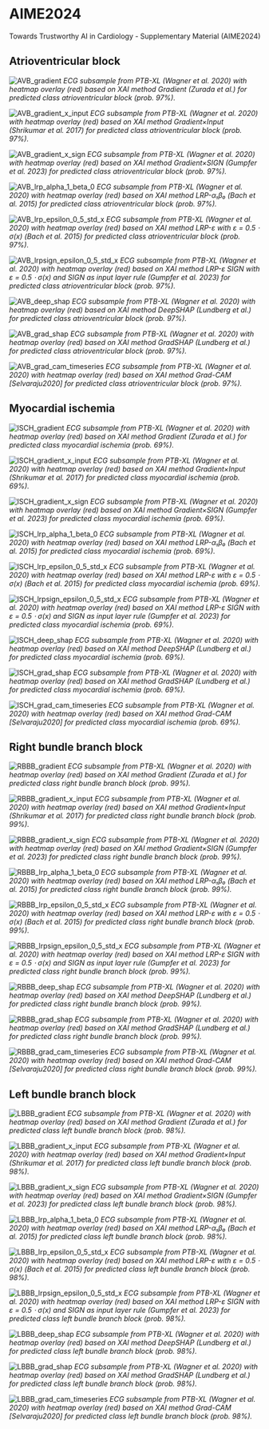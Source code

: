 # AIME2024
Towards Trustworthy AI in Cardiology - Supplementary Material (AIME2024)

## Atrioventricular block

![AVB_gradient](./examples/AVB/AVB_gradient.png)
*ECG subsample from PTB-XL (Wagner et al. 2020) with heatmap overlay (red) based on XAI method Gradient (Zurada et al.) for predicted class _atrioventricular block_ (prob. 97%).*

![AVB_gradient_x_input](./examples/AVB/AVB_gradient_x_input.png)
*ECG subsample from PTB-XL (Wagner et al. 2020) with heatmap overlay (red) based on XAI method Gradient×Input (Shrikumar et al. 2017) for predicted class _atrioventricular block_ (prob. 97%).*

![AVB_gradient_x_sign](./examples/AVB/AVB_gradient_x_sign.png)
*ECG subsample from PTB-XL (Wagner et al. 2020) with heatmap overlay (red) based on XAI method Gradient×SIGN (Gumpfer et al. 2023) for predicted class _atrioventricular block_ (prob. 97%).*

![AVB_lrp_alpha_1_beta_0](./examples/AVB/AVB_lrp_alpha_1_beta_0.png)
*ECG subsample from PTB-XL (Wagner et al. 2020) with heatmap overlay (red) based on XAI method LRP-α₁β₀ (Bach et al. 2015) for predicted class _atrioventricular block_ (prob. 97%).*

![AVB_lrp_epsilon_0_5_std_x](./examples/AVB/AVB_lrp_epsilon_0_5_std_x.png)
*ECG subsample from PTB-XL (Wagner et al. 2020) with heatmap overlay (red) based on XAI method LRP-ε with ε = 0.5 ⋅ σ(x) (Bach et al. 2015) for predicted class _atrioventricular block_ (prob. 97%).*

![AVB_lrpsign_epsilon_0_5_std_x](./examples/AVB/AVB_lrpsign_epsilon_0_5_std_x.png)
*ECG subsample from PTB-XL (Wagner et al. 2020) with heatmap overlay (red) based on XAI method LRP-ε SIGN with ε = 0.5 ⋅ σ(x) and SIGN as input layer rule (Gumpfer et al. 2023) for predicted class _atrioventricular block_ (prob. 97%).*

![AVB_deep_shap](./examples/AVB/AVB_deep_shap.png)
*ECG subsample from PTB-XL (Wagner et al. 2020) with heatmap overlay (red) based on XAI method DeepSHAP (Lundberg et al.) for predicted class _atrioventricular block_ (prob. 97%).*

![AVB_grad_shap](./examples/AVB/AVB_grad_shap.png)
*ECG subsample from PTB-XL (Wagner et al. 2020) with heatmap overlay (red) based on XAI method GradSHAP (Lundberg et al.) for predicted class _atrioventricular block_ (prob. 97%).*

![AVB_grad_cam_timeseries](./examples/AVB/AVB_grad_cam_timeseries.png)
*ECG subsample from PTB-XL (Wagner et al. 2020) with heatmap overlay (red) based on XAI method Grad-CAM [Selvaraju2020] for predicted class _atrioventricular block_ (prob. 97%).*


## Myocardial ischemia

![ISCH_gradient](./examples/ISCH/ISCH_gradient.png)
*ECG subsample from PTB-XL (Wagner et al. 2020) with heatmap overlay (red) based on XAI method Gradient (Zurada et al.) for predicted class _myocardial ischemia_ (prob. 69%).*

![ISCH_gradient_x_input](./examples/ISCH/ISCH_gradient_x_input.png)
*ECG subsample from PTB-XL (Wagner et al. 2020) with heatmap overlay (red) based on XAI method Gradient×Input (Shrikumar et al. 2017) for predicted class _myocardial ischemia_ (prob. 69%).*

![ISCH_gradient_x_sign](./examples/ISCH/ISCH_gradient_x_sign.png)
*ECG subsample from PTB-XL (Wagner et al. 2020) with heatmap overlay (red) based on XAI method Gradient×SIGN (Gumpfer et al. 2023) for predicted class _myocardial ischemia_ (prob. 69%).*

![ISCH_lrp_alpha_1_beta_0](./examples/ISCH/ISCH_lrp_alpha_1_beta_0.png)
*ECG subsample from PTB-XL (Wagner et al. 2020) with heatmap overlay (red) based on XAI method LRP-α₁β₀ (Bach et al. 2015) for predicted class _myocardial ischemia_ (prob. 69%).*

![ISCH_lrp_epsilon_0_5_std_x](./examples/ISCH/ISCH_lrp_epsilon_0_5_std_x.png)
*ECG subsample from PTB-XL (Wagner et al. 2020) with heatmap overlay (red) based on XAI method LRP-ε with ε = 0.5 ⋅ σ(x) (Bach et al. 2015) for predicted class _myocardial ischemia_ (prob. 69%).*

![ISCH_lrpsign_epsilon_0_5_std_x](./examples/ISCH/ISCH_lrpsign_epsilon_0_5_std_x.png)
*ECG subsample from PTB-XL (Wagner et al. 2020) with heatmap overlay (red) based on XAI method LRP-ε SIGN with ε = 0.5 ⋅ σ(x) and SIGN as input layer rule (Gumpfer et al. 2023) for predicted class _myocardial ischemia_ (prob. 69%).*

![ISCH_deep_shap](./examples/ISCH/ISCH_deep_shap.png)
*ECG subsample from PTB-XL (Wagner et al. 2020) with heatmap overlay (red) based on XAI method DeepSHAP (Lundberg et al.) for predicted class _myocardial ischemia_ (prob. 69%).*

![ISCH_grad_shap](./examples/ISCH/ISCH_grad_shap.png)
*ECG subsample from PTB-XL (Wagner et al. 2020) with heatmap overlay (red) based on XAI method GradSHAP (Lundberg et al.) for predicted class _myocardial ischemia_ (prob. 69%).*

![ISCH_grad_cam_timeseries](./examples/ISCH/ISCH_grad_cam_timeseries.png)
*ECG subsample from PTB-XL (Wagner et al. 2020) with heatmap overlay (red) based on XAI method Grad-CAM [Selvaraju2020] for predicted class _myocardial ischemia_ (prob. 69%).*


## Right bundle branch block

![RBBB_gradient](./examples/RBBB/RBBB_gradient.png)
*ECG subsample from PTB-XL (Wagner et al. 2020) with heatmap overlay (red) based on XAI method Gradient (Zurada et al.) for predicted class _right bundle branch block_ (prob. 99%).*

![RBBB_gradient_x_input](./examples/RBBB/RBBB_gradient_x_input.png)
*ECG subsample from PTB-XL (Wagner et al. 2020) with heatmap overlay (red) based on XAI method Gradient×Input (Shrikumar et al. 2017) for predicted class _right bundle branch block_ (prob. 99%).*

![RBBB_gradient_x_sign](./examples/RBBB/RBBB_gradient_x_sign.png)
*ECG subsample from PTB-XL (Wagner et al. 2020) with heatmap overlay (red) based on XAI method Gradient×SIGN (Gumpfer et al. 2023) for predicted class _right bundle branch block_ (prob. 99%).*

![RBBB_lrp_alpha_1_beta_0](./examples/RBBB/RBBB_lrp_alpha_1_beta_0.png)
*ECG subsample from PTB-XL (Wagner et al. 2020) with heatmap overlay (red) based on XAI method LRP-α₁β₀ (Bach et al. 2015) for predicted class _right bundle branch block_ (prob. 99%).*

![RBBB_lrp_epsilon_0_5_std_x](./examples/RBBB/RBBB_lrp_epsilon_0_5_std_x.png)
*ECG subsample from PTB-XL (Wagner et al. 2020) with heatmap overlay (red) based on XAI method LRP-ε with ε = 0.5 ⋅ σ(x) (Bach et al. 2015) for predicted class _right bundle branch block_ (prob. 99%).*

![RBBB_lrpsign_epsilon_0_5_std_x](./examples/RBBB/RBBB_lrpsign_epsilon_0_5_std_x.png)
*ECG subsample from PTB-XL (Wagner et al. 2020) with heatmap overlay (red) based on XAI method LRP-ε SIGN with ε = 0.5 ⋅ σ(x) and SIGN as input layer rule (Gumpfer et al. 2023) for predicted class _right bundle branch block_ (prob. 99%).*

![RBBB_deep_shap](./examples/RBBB/RBBB_deep_shap.png)
*ECG subsample from PTB-XL (Wagner et al. 2020) with heatmap overlay (red) based on XAI method DeepSHAP (Lundberg et al.) for predicted class _right bundle branch block_ (prob. 99%).*

![RBBB_grad_shap](./examples/RBBB/RBBB_grad_shap.png)
*ECG subsample from PTB-XL (Wagner et al. 2020) with heatmap overlay (red) based on XAI method GradSHAP (Lundberg et al.) for predicted class _right bundle branch block_ (prob. 99%).*

![RBBB_grad_cam_timeseries](./examples/RBBB/RBBB_grad_cam_timeseries.png)
*ECG subsample from PTB-XL (Wagner et al. 2020) with heatmap overlay (red) based on XAI method Grad-CAM [Selvaraju2020] for predicted class _right bundle branch block_ (prob. 99%).*


## Left bundle branch block

![LBBB_gradient](./examples/LBBB/LBBB_gradient.png)
*ECG subsample from PTB-XL (Wagner et al. 2020) with heatmap overlay (red) based on XAI method Gradient (Zurada et al.) for predicted class _left bundle branch block_ (prob. 98%).*

![LBBB_gradient_x_input](./examples/LBBB/LBBB_gradient_x_input.png)
*ECG subsample from PTB-XL (Wagner et al. 2020) with heatmap overlay (red) based on XAI method Gradient×Input (Shrikumar et al. 2017) for predicted class _left bundle branch block_ (prob. 98%).*

![LBBB_gradient_x_sign](./examples/LBBB/LBBB_gradient_x_sign.png)
*ECG subsample from PTB-XL (Wagner et al. 2020) with heatmap overlay (red) based on XAI method Gradient×SIGN (Gumpfer et al. 2023) for predicted class _left bundle branch block_ (prob. 98%).*

![LBBB_lrp_alpha_1_beta_0](./examples/LBBB/LBBB_lrp_alpha_1_beta_0.png)
*ECG subsample from PTB-XL (Wagner et al. 2020) with heatmap overlay (red) based on XAI method LRP-α₁β₀ (Bach et al. 2015) for predicted class _left bundle branch block_ (prob. 98%).*

![LBBB_lrp_epsilon_0_5_std_x](./examples/LBBB/LBBB_lrp_epsilon_0_5_std_x.png)
*ECG subsample from PTB-XL (Wagner et al. 2020) with heatmap overlay (red) based on XAI method LRP-ε with ε = 0.5 ⋅ σ(x) (Bach et al. 2015) for predicted class _left bundle branch block_ (prob. 98%).*

![LBBB_lrpsign_epsilon_0_5_std_x](./examples/LBBB/LBBB_lrpsign_epsilon_0_5_std_x.png)
*ECG subsample from PTB-XL (Wagner et al. 2020) with heatmap overlay (red) based on XAI method LRP-ε SIGN with ε = 0.5 ⋅ σ(x) and SIGN as input layer rule (Gumpfer et al. 2023) for predicted class _left bundle branch block_ (prob. 98%).*

![LBBB_deep_shap](./examples/LBBB/LBBB_deep_shap.png)
*ECG subsample from PTB-XL (Wagner et al. 2020) with heatmap overlay (red) based on XAI method DeepSHAP (Lundberg et al.) for predicted class _left bundle branch block_ (prob. 98%).*

![LBBB_grad_shap](./examples/LBBB/LBBB_grad_shap.png)
*ECG subsample from PTB-XL (Wagner et al. 2020) with heatmap overlay (red) based on XAI method GradSHAP (Lundberg et al.) for predicted class _left bundle branch block_ (prob. 98%).*

![LBBB_grad_cam_timeseries](./examples/LBBB/LBBB_grad_cam_timeseries.png)
*ECG subsample from PTB-XL (Wagner et al. 2020) with heatmap overlay (red) based on XAI method Grad-CAM [Selvaraju2020] for predicted class _left bundle branch block_ (prob. 98%).*
